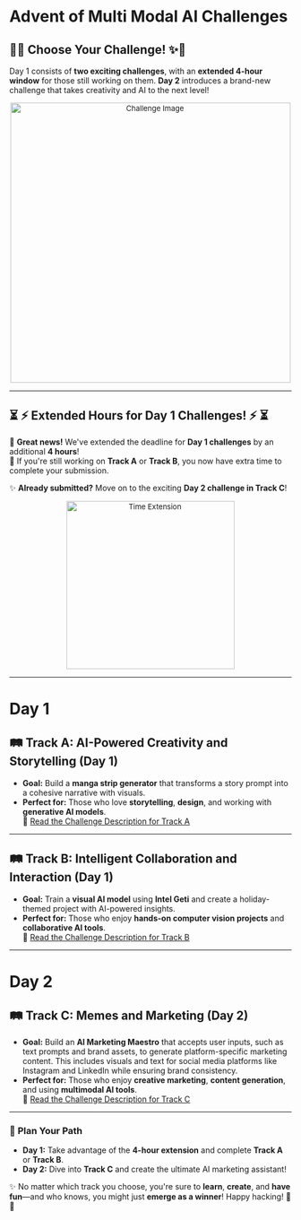 # Advent of Multi Modal AI Challenges

## 🎄✨ Choose Your Challenge! ✨🎄

Day 1 consists of **two exciting challenges**, with an **extended 4-hour window** for those still working on them. **Day 2** introduces a brand-new challenge that takes creativity and AI to the next level!

<div align="center" style="font-size: small;">
    <img src="https://github.com/user-attachments/assets/70c5a383-28ee-4acd-a2c4-f95a79afca20" alt="Challenge Image" width="500">
</div>

---

## ⏳ **⚡️ Extended Hours for Day 1 Challenges! ⚡️** ⏳

🎉 **Great news!** We've extended the deadline for **Day 1 challenges** by an additional **4 hours**!  
🎯 If you're still working on **Track A** or **Track B**, you now have extra time to complete your submission.  

✨ **Already submitted?** Move on to the exciting **Day 2 challenge in Track C**!  

<div align="center" style="font-size: small;">
    <img src="https://media.giphy.com/media/l0HUpt2s9Pclgt9Vm/giphy.gif" alt="Time Extension" width="300">
</div>

---
# Day 1
## 🛤️ Track A: AI-Powered Creativity and Storytelling (Day 1)
- **Goal:** Build a **manga strip generator** that transforms a story prompt into a cohesive narrative with visuals.  
- **Perfect for:** Those who love **storytelling**, **design**, and working with **generative AI models**.  
📝 [Read the Challenge Description for Track A](./01_a.md)

---

## 🛤️ Track B: Intelligent Collaboration and Interaction (Day 1)
- **Goal:** Train a **visual AI model** using **Intel Geti** and create a holiday-themed project with AI-powered insights.  
- **Perfect for:** Those who enjoy **hands-on computer vision projects** and **collaborative AI tools**.  
📝 [Read the Challenge Description for Track B](./01_b.md)

---
# Day 2

## 🛤️ Track C: Memes and Marketing (Day 2)
- **Goal:** Build an **AI Marketing Maestro** that accepts user inputs, such as text prompts and brand assets, to generate platform-specific marketing content. This includes visuals and text for social media platforms like Instagram and LinkedIn while ensuring brand consistency.  
- **Perfect for:** Those who enjoy **creative marketing**, **content generation**, and using **multimodal AI tools**.  
📝 [Read the Challenge Description for Track C](./03.md)

---

### 🎯 **Plan Your Path**
- **Day 1:** Take advantage of the **4-hour extension** and complete **Track A** or **Track B**.  
- **Day 2:** Dive into **Track C** and create the ultimate AI marketing assistant!


✨ No matter which track you choose, you're sure to **learn**, **create**, and **have fun**—and who knows, you might just **emerge as a winner**! Happy hacking! 🚀🎄

